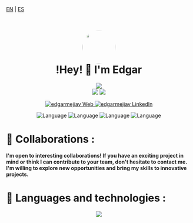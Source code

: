 <div align="left">
<a href="https://github.com/edgarmejiav/edgarmejiav/blob/main/README_EN.md">EN</a>&nbsp;|&nbsp;<a href="https://github.com/edgarmejiav/edgarmejiav/blob/main/README_ES.md">ES</a>
</div>

<div align="center">
  <a href="https://www.linkedin.com/in/legamejiav/" target="_blank" >
<img src="https://avatars.githubusercontent.com/u/35704346?v=4"  style="margin-top: 50px; margin-bottom: -40px; border-radius: 50%" height="90px" width="auto" /> 
  </a>
<h1>
!Hey! 👋 I'm Edgar

</h1>

</div>

<!-- Github Stats -->
<div align="center">
    <img src="http://github-profile-summary-cards.vercel.app/api/cards/profile-details?username=edgarmejiav&theme=blueberry"/>
    <br>
    <img src="http://github-profile-summary-cards.vercel.app/api/cards/repos-per-language?username=edgarmejiav&theme=blueberry&exclude=CSS,ShaderLab" />
    <img src="http://github-profile-summary-cards.vercel.app/api/cards/most-commit-language?username=edgarmejiav&theme=blueberry&exclude=CSS,ShaderLab" />
</div>

<!-- Social Media -->
<p align="center">
    <a href="https://edgarmejiav.vercel.app" target="_blank">
        <img alt="edgarmejiav Web" src="https://img.shields.io/badge/Website-3b5998?style=for-the-badge&logo=google-chrome&logoColor=white"/>
    </a>
    <a href="https://www.linkedin.com/in/legamejiav/" target="_blank">
        <img alt="edgarmejiav LinkedIn" src="https://img.shields.io/badge/-LinkedIn-0e76a8?style=for-the-badge&logo=Linkedin&logoColor=white"/>
    </a>

</p>

<div align="center">
<img alt="Language" src="https://img.shields.io/github/languages/top/edgarmejiav/edgarmejiav-web?style=flat-square"/>
<img alt="Language" src="https://img.shields.io/github/languages/top/edgarmejiav/time-clock?style=flat-square"/>
<img alt="Language" src="https://img.shields.io/github/languages/top/edgarmejiav/lega-yt?style=flat-square"/>
<img alt="Language" src="https://img.shields.io/github/languages/top/edgarmejiav/spotify-clone?style=flat-square"/>
</div>


# 🤝 Collaborations :

**I'm open to interesting collaborations! If you have an exciting project in mind or think I can contribute to your team, don't hesitate to contact me. I'm willing to explore new opportunities and bring my skills to innovative projects.**

# 🚀 Languages and technologies :

<p align="center">
  <a href="https://www.linkedin.com/in/legamejiav/">
    <img src="https://skillicons.dev/icons?i=git,js,react,vue,next,angular,tailwind,css,html,vite,webpack,vercel,linux,nodejs,materialui,jest,figma,fastapi,express" />
  </a>
</p>

